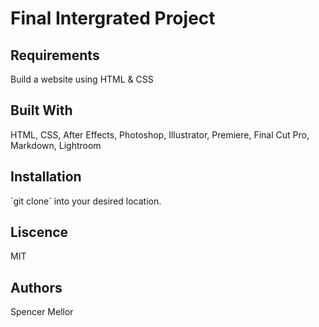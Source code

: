# Final Intergrated Project

<h2>Requirements</h2>
	<p>Build a website using HTML & CSS</p>

<h2>Built With</h2>
	<p>HTML, CSS, After Effects, Photoshop, Illustrator, Premiere, Final Cut Pro, Markdown, Lightroom</p>

<h2>Installation</h2>
	<p>`git clone` into your desired location.</p>

<h2>Liscence</h2>
	<p>MIT</p>

<h2>Authors</h2>
	<p>Spencer Mellor</p>